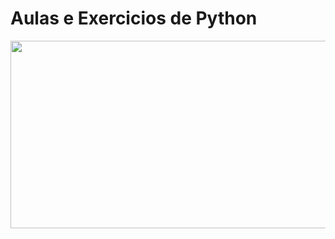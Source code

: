 # Aulas e Exercicios de Python 

<p align="center">
  <img width="700" height="300" src="https://github.com/GuilhermeZamboni32/python-A2/blob/main/VidaFit/public/py-m.pnh?raw=true">
</p>